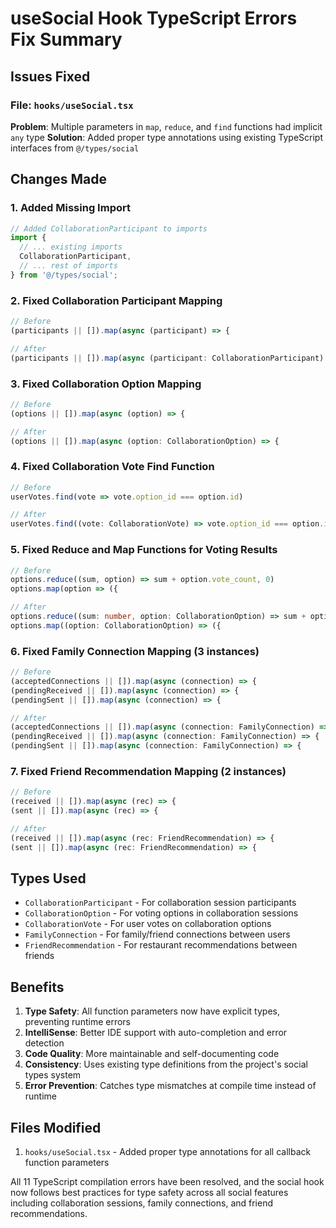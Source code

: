 # useSocial Hook TypeScript Errors Fix Summary

## Issues Fixed

### File: `hooks/useSocial.tsx`
**Problem**: Multiple parameters in `map`, `reduce`, and `find` functions had implicit `any` type
**Solution**: Added proper type annotations using existing TypeScript interfaces from `@/types/social`

## Changes Made

### 1. Added Missing Import
```typescript
// Added CollaborationParticipant to imports
import {
  // ... existing imports
  CollaborationParticipant,
  // ... rest of imports
} from '@/types/social';
```

### 2. Fixed Collaboration Participant Mapping
```typescript
// Before
(participants || []).map(async (participant) => {

// After  
(participants || []).map(async (participant: CollaborationParticipant) => {
```

### 3. Fixed Collaboration Option Mapping
```typescript
// Before
(options || []).map(async (option) => {

// After
(options || []).map(async (option: CollaborationOption) => {
```

### 4. Fixed Collaboration Vote Find Function
```typescript
// Before
userVotes.find(vote => vote.option_id === option.id)

// After
userVotes.find((vote: CollaborationVote) => vote.option_id === option.id)
```

### 5. Fixed Reduce and Map Functions for Voting Results
```typescript
// Before
options.reduce((sum, option) => sum + option.vote_count, 0)
options.map(option => ({

// After
options.reduce((sum: number, option: CollaborationOption) => sum + option.vote_count, 0)
options.map((option: CollaborationOption) => ({
```

### 6. Fixed Family Connection Mapping (3 instances)
```typescript
// Before
(acceptedConnections || []).map(async (connection) => {
(pendingReceived || []).map(async (connection) => {
(pendingSent || []).map(async (connection) => {

// After
(acceptedConnections || []).map(async (connection: FamilyConnection) => {
(pendingReceived || []).map(async (connection: FamilyConnection) => {
(pendingSent || []).map(async (connection: FamilyConnection) => {
```

### 7. Fixed Friend Recommendation Mapping (2 instances)
```typescript
// Before
(received || []).map(async (rec) => {
(sent || []).map(async (rec) => {

// After
(received || []).map(async (rec: FriendRecommendation) => {
(sent || []).map(async (rec: FriendRecommendation) => {
```

## Types Used

- `CollaborationParticipant` - For collaboration session participants
- `CollaborationOption` - For voting options in collaboration sessions
- `CollaborationVote` - For user votes on collaboration options
- `FamilyConnection` - For family/friend connections between users
- `FriendRecommendation` - For restaurant recommendations between friends

## Benefits

1. **Type Safety**: All function parameters now have explicit types, preventing runtime errors
2. **IntelliSense**: Better IDE support with auto-completion and error detection
3. **Code Quality**: More maintainable and self-documenting code
4. **Consistency**: Uses existing type definitions from the project's social types system
5. **Error Prevention**: Catches type mismatches at compile time instead of runtime

## Files Modified

1. `hooks/useSocial.tsx` - Added proper type annotations for all callback function parameters

All 11 TypeScript compilation errors have been resolved, and the social hook now follows best practices for type safety across all social features including collaboration sessions, family connections, and friend recommendations.
